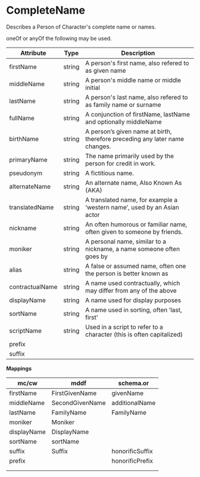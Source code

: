 





# CompleteName

Describes a Person of Character's complete name or names.

oneOf or anyOf the following may be used.

| Attribute       | **Type** | **Description**                                              |
| --------------- | -------- | ------------------------------------------------------------ |
| firstName       | string   | A person's first name, also refered to as given name         |
| middleName      | string   | A person's middle name or middle initial                     |
| lastName        | string   | A person's last name, also refered to as family name or surname |
| fullName        | string   | A conjunction of firstName, lastName and optionally middleName |
| birthName       | string   | A person’s given name at birth, therefore preceding any later name changes. |
| primaryName     | string   | The name primarily used by the person for credit in work.    |
| pseudonym       | string   | A fictitious name.                                           |
| alternateName   | string   | An alternate name, Also Known As (AKA)                       |
| translatedName  | string   | A translated name, for example a ‘western name’, used by an Asian actor |
| nickname        | string   | An often humorous or familiar name, often given to someone by friends. |
| moniker         | string   | A personal name, similar to a nickname, a name someone often goes by |
| alias           | string   | A false or assumed name, often one the person is better known as |
| contractualName | string   | A name used contractually, which may differ from any of the above |
| displayName     | string   | A name used for display purposes                             |
| sortName        | string   | A name used in sorting, often ‘last, first’                  |
| scriptName      | string   | Used in a script to refer to a character (this is often capitalized) |
| prefix          |          |                                                              |
| suffix          |          |                                                              |



**Mappings**

| mc/cw       | mddf            | schema.or       |
| ----------- | --------------- | --------------- |
| firstName   | FirstGivenName  | givenName       |
| middleName  | SecondGivenName | additionalName  |
| lastName    | FamilyName      | FamilyName      |
| moniker     | Moniker         |                 |
| displayName | DisplayName     |                 |
| sortName    | sortName        |                 |
| suffix      | Suffix          | honorificSuffix |
| prefix      |                 | honorificPrefix |
|             |                 |                 |
|             |                 |                 |

